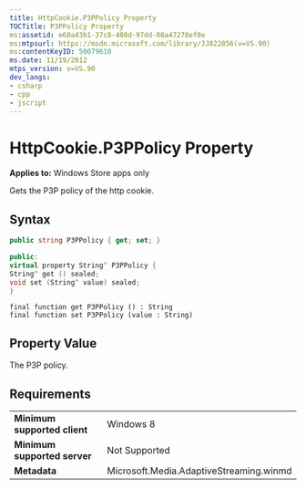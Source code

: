 ```yaml
---
title: HttpCookie.P3PPolicy Property
TOCTitle: P3PPolicy Property
ms:assetid: e60a43b1-37c8-480d-97dd-08a47278ef0e
ms:mtpsurl: https://msdn.microsoft.com/library/JJ822856(v=VS.90)
ms:contentKeyID: 50079610
ms.date: 11/19/2012
mtps_version: v=VS.90
dev_langs:
- csharp
- cpp
- jscript
---
```


# HttpCookie.P3PPolicy Property

**Applies to:** Windows Store apps only

Gets the P3P policy of the http cookie.

## Syntax

```csharp
public string P3PPolicy { get; set; }
```

```cpp
public:
virtual property String^ P3PPolicy {
String^ get () sealed;
void set (String^ value) sealed;
}
```

```jscript
final function get P3PPolicy () : String
final function set P3PPolicy (value : String)
```

## Property Value

The P3P policy.

## Requirements

|||
|--- |--- |
|**Minimum supported client**|Windows 8|
|**Minimum supported server**|Not Supported|
|**Metadata**|Microsoft.Media.AdaptiveStreaming.winmd|
